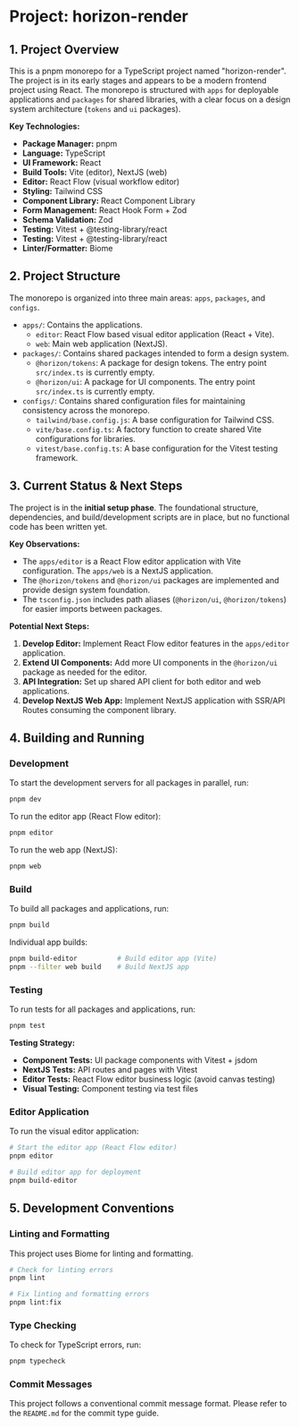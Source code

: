 # Project: horizon-render

## 1. Project Overview

This is a pnpm monorepo for a TypeScript project named "horizon-render". The project is in its early stages and appears to be a modern frontend project using React. The monorepo is structured with `apps` for deployable applications and `packages` for shared libraries, with a clear focus on a design system architecture (`tokens` and `ui` packages).

**Key Technologies:**

*   **Package Manager:** pnpm
*   **Language:** TypeScript
*   **UI Framework:** React
*   **Build Tools:** Vite (editor), NextJS (web)
*   **Editor:** React Flow (visual workflow editor)
*   **Styling:** Tailwind CSS
*   **Component Library:** React Component Library
*   **Form Management:** React Hook Form + Zod
*   **Schema Validation:** Zod
*   **Testing:** Vitest + @testing-library/react
*   **Testing:** Vitest + @testing-library/react
*   **Linter/Formatter:** Biome

## 2. Project Structure

The monorepo is organized into three main areas: `apps`, `packages`, and `configs`.

*   `apps/`: Contains the applications.
    *   `editor`: React Flow based visual editor application (React + Vite).
    *   `web`: Main web application (NextJS).
*   `packages/`: Contains shared packages intended to form a design system.
    *   `@horizon/tokens`: A package for design tokens. The entry point `src/index.ts` is currently empty.
    *   `@horizon/ui`: A package for UI components. The entry point `src/index.ts` is currently empty.
*   `configs/`: Contains shared configuration files for maintaining consistency across the monorepo.
    *   `tailwind/base.config.js`: A base configuration for Tailwind CSS.
    *   `vite/base.config.ts`: A factory function to create shared Vite configurations for libraries.
    *   `vitest/base.config.ts`: A base configuration for the Vitest testing framework.

## 3. Current Status & Next Steps

The project is in the **initial setup phase**. The foundational structure, dependencies, and build/development scripts are in place, but no functional code has been written yet.

**Key Observations:**

*   The `apps/editor` is a React Flow editor application with Vite configuration. The `apps/web` is a NextJS application.
*   The `@horizon/tokens` and `@horizon/ui` packages are implemented and provide design system foundation.
*   The `tsconfig.json` includes path aliases (`@horizon/ui`, `@horizon/tokens`) for easier imports between packages.

**Potential Next Steps:**

1.  **Develop Editor:** Implement React Flow editor features in the `apps/editor` application.
2.  **Extend UI Components:** Add more UI components in the `@horizon/ui` package as needed for the editor.
3.  **API Integration:** Set up shared API client for both editor and web applications.
4.  **Develop NextJS Web App:** Implement NextJS application with SSR/API Routes consuming the component library.

## 4. Building and Running

### Development

To start the development servers for all packages in parallel, run:

```bash
pnpm dev
```

To run the editor app (React Flow editor):

```bash
pnpm editor
```

To run the web app (NextJS):

```bash
pnpm web
```

### Build

To build all packages and applications, run:

```bash
pnpm build
```

Individual app builds:

```bash
pnpm build-editor          # Build editor app (Vite)
pnpm --filter web build    # Build NextJS app
```

### Testing

To run tests for all packages and applications, run:

```bash
pnpm test
```

**Testing Strategy:**
*   **Component Tests:** UI package components with Vitest + jsdom
*   **NextJS Tests:** API routes and pages with Vitest
*   **Editor Tests:** React Flow editor business logic (avoid canvas testing)
*   **Visual Testing:** Component testing via test files

### Editor Application

To run the visual editor application:

```bash
# Start the editor app (React Flow editor)
pnpm editor

# Build editor app for deployment
pnpm build-editor
```

## 5. Development Conventions

### Linting and Formatting

This project uses Biome for linting and formatting.

```bash
# Check for linting errors
pnpm lint

# Fix linting and formatting errors
pnpm lint:fix
```

### Type Checking

To check for TypeScript errors, run:

```bash
pnpm typecheck
```

### Commit Messages

This project follows a conventional commit message format. Please refer to the `README.md` for the commit type guide.
